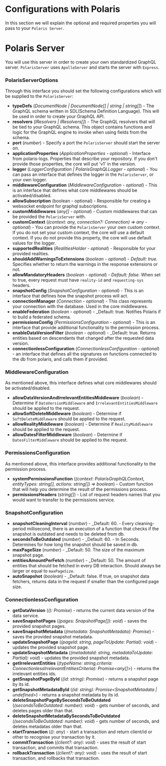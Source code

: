 # Configurations with Polaris

In this section we will explain the optional and required properties you will pass to your `Polaris Server`.

# Polaris Server
You will use this server in order to create your own standardized GraphQL server.
`PolarisServer` uses `ApolloServer` and starts the server with `Express`.

### PolarisServerOptions

Through this interface you should set the following configurations which will be supplied to the `PolarisServer`:

-   **typeDefs** (_DocumentNode | DocumentNode[] | string | string[]_) - The GraphQL schema written in SDL(Schema Definition Language).
    This will be used in order to create your GraphQL API.
-   **resolvers** (_IResolvers | IResolvers[]_) - The GraphQL resolvers that will be tied to your GraphQL schema.
    This object contains functions and logic for the GraphQL engine to invoke when using fields from the schema.
-   **port** (_number_) - Specify a port the `PolarisServer` should start the server on.
-   **applicationProperties** (_ApplicationProperties - optional_) - Interface from polaris-logs. Properties that describe your repository.
    If you don't provide those properties, the core will put 'v1' in the version.
-   **logger** (_LoggerConfiguration | PolarisGraphQLLogger - optional_) - You can pass an interface that defines the logger in the `PolarisServer`, or your own logger.
-   **middlewareConfiguration** (_MiddlewareConfiguration - optional_) - This is an interface that defines what core middlewares should be activated/disabled.
-   **allowSubscription** (boolean - optional) - Responsible for creating a websocket endpoint for graphql subscriptions.
-   **customMiddlewares** (_any[] - optional_) - Custom middlewares that can be provided the `PolarisServer` with.
-   **customContext** (_(context: any, connection?: Connection) => any - optional_) - You can provide the `PolarisServer` your own custom context.
    If you do not set your custom context, the core will use a default context.
    If you do not provide this property, the core will use default values for the logger.
-   **supportedRealities** (_RealitiesHolder - optional_) - Responsible for your provided realities.
-   **shouldAddWarningsToExtensions** (_boolean - optional_) - _Default: true._ Specifies whether to return the warnings in the response extensions or not.
-   **allowMandatoryHeaders** (_boolean - optional_) - _Default: false._ When set to true, every request must have `reality-id` and `requesting-sys` headers.
-   **snapshotConfig** (_SnapshotConfiguration - optional_) - This is an interface that defines how the snapshot process will act.
-   **connectionManager** (_Connection - optional_) - This class represents your connection with the database. Used in the core middlewares.
-   **enableFederation**  (_boolean - optional_) - _Default: true. Notifies Polaris if to build a federated schema.
-   **permissionsConfig** (_PermissionsConfiguration - optional_) - This is an interface that provide additional functionality to the permission process.
-   **enableDataVersionFilter**  (_boolean - optional_) - _Default: true. Returns entities based on descendants that changed after the requested data version.  
-   **connectionlessConfiguration** (_ConnectionlessConfiguration - optional_) - an interface that defines all the signatures on functions connected to the db from polaris, and calls them if provided.


### MiddlewareConfiguration

As mentioned above, this interface defines what core middlewares should be activated/disabled.

-   **allowDataVersionAndIrrelevantEntitiesMiddleware** (_boolean_) - Determine if `DataVersionMiddleware` and `IrrelevantEntitiesMiddleware` should be applied to the request.
-   **allowSoftDeleteMiddleware** (_boolean_) - Determine if `SoftDeleteMiddleware` should be applied to the request.
-   **allowRealityMiddleware** (_boolean_) - Determine if `RealityMiddleware` should be applied to the request.
-   **allowDatesFilterMiddleware** (_boolean_) - Determine if `DatesFilterMiddleware` should be applied to the request.

### PermissionsConfiguration

As mentioned above, this interface provides additional functionality to the permission process.

-   **systemPermissionsFunction** (_(context: PolarisGraphQLContext, entityTypes: string[], actions: string[]) => boolean_) - Custom function that will help you determine the result of the permissions process.
-   **permissionsHeaders** (_string[]_) - List of request headers names that you would want to transfer to the permissions service.

### SnapshotConfiguration

-   **snapshotCleaningInterval** (_number_) - _Default: 60. - Every cleaning-period millisecond, there is an execution of a function that checks if the snapshot is outdated and needs to be deleted from db.
-   **secondsToBeOutdated** (_number_) - _Default: 60. - In Seconds. Determines for how long the snapshot should be saved in db.
-   **maxPageSize** (_number_) - _Default: 50. The size of the maximum snapshot page.
-   **entitiesAmountPerFetch** (_number_) - _Default: 50. The amount of entities that should be fetched in every DB interaction. Should always be larger or equal to `maxPageSize`.
-   **autoSnapshot** (_boolean_) - _Default: false. If true, on snapshot data fetchers, returns data in the request if smaller than the configured page size.

### ConnectionlessConfiguration

-   **getDataVersion** (_(): Promise<DataVersion>_) - returns the current data version of the data service.
-   **saveSnapshotPages** (_(pages: SnapshotPage[]): void_) - saves the provided snapshot pages.
-   **saveSnapshotMetadata** (_(metadata: SnapshotMetadata): Promise<SnapshotMetadata>_) - saves the provided snapshot metadata.
-   **updateSnapshotPage** (_(pageId: string, pageToUpdate: Partial<SnapshotPage>): void_) - updates the provided snapshot page.
-   **updateSnapshotMetadata** (_(metadataId: string, metadataToUpdate: Partial<SnapshotMetadata>): void_) - updates the provided snapshot metadata.
-   **getIrrelevantEntities** (_(typeName: string,criteria: ConnectionlessIrrelevantEntitiesCriteria): Promise<any[]>_) - returns the irrelevant entities ids.
-   **getSnapshotPageById** (_(id: string): Promise<SnapshotPage>_) - returns a snapshot page by its id. 
-   **getSnapshotMetadataById** (_(id: string): Promise<SnapshotMetadata | undefined>_) - returns a snapshot metadata by its id.
-   **deleteSnapshotPageBySecondsToBeOutdated** (_(secondsToBeOutdated: number): void_) - gets number of seconds, and deletes pages older than that.
-   **deleteSnapshotMetadataBySecondsToBeOutdated** (_(secondsToBeOutdated: number): void_) - gets number of seconds, and deletes metadatas older than that.
-   **startTransaction** (_(): any_) - start a transaction and return client/id or other to recognise your transaction by it.
-   **commitTransaction** (_(client?: any): void_) - uses the result of start transaction, and commits that transaction.
-   **rollbackTransaction** (_(client?: any): void_) - uses the result of start transaction, and rollbacks that transaction.
